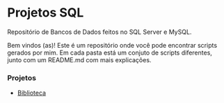 # Projetos SQL
Repositório de Bancos de Dados feitos no SQL Server e MySQL.

Bem vindos (as)! Este é um repositório onde você pode encontrar scripts gerados por mim. 
Em cada pasta está um conjuto de scripts diferentes, junto com um README.md com mais explicações.

### Projetos
- [Biblioteca](https://github.com/ronaldosabino/SQL/tree/main/Biblioteca)
